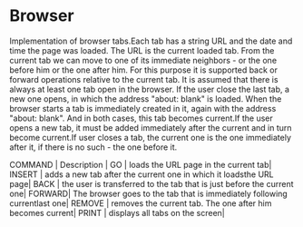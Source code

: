 # Browser
Implementation of browser tabs.Each tab has a string URL and the date and time the page was loaded. The URL is the current loaded tab. From the current tab we can move to one of its immediate neighbors - or the one before
him or the one after him. For this purpose it is supported back or forward operations relative to
the current tab. It is assumed that there is always at least one tab open in the browser. If the user
close the last tab, a new one opens, in which the address "about: blank" is loaded.
When the browser starts a tab is immediately created in it, again with the address "about: blank". And in both cases, this tab becomes current.If the user opens a new tab, it must be added immediately after the current and in turn become current.If user closes a tab, the current one is the one immediately after it, if there is no such - the one before it.

COMMAND | Description |
GO <url> | loads the URL page <url> in the current tab|
INSERT <url> | adds a new tab after the current one in which it loadsthe <url> URL page|
BACK | the user is transferred to the tab that is just before the current one|
FORWARD| The browser goes to the tab that is immediately following currentlast one|
REMOVE | removes the current tab. The one after him becomes current|
PRINT | displays all tabs on the screen|
